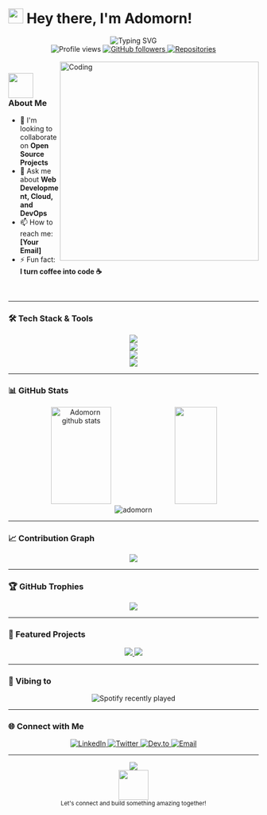 # <img src="https://raw.githubusercontent.com/Tarikul-Islam-Anik/Animated-Fluent-Emojis/master/Emojis/Hand%20gestures/Waving%20Hand.png" width="30px" height="30px" /> Hey there, I'm Adomorn!

<div align="center">
  <img src="https://readme-typing-svg.demolab.com?font=Fira+Code&weight=600&size=28&duration=4000&pause=1000&color=F7F7F7&center=true&vCenter=true&width=800&lines=Full+Stack+Developer+%F0%9F%92%BB;Open+Source+Enthusiast+%F0%9F%8C%9F;Always+Learning+New+Things+%F0%9F%9A%80;Building+Amazing+Projects+%F0%9F%94%A5" alt="Typing SVG" />
</div>

<div align="center">
  <img src="https://komarev.com/ghpvc/?username=adomorn&color=blueviolet&style=for-the-badge&label=Profile+Views" alt="Profile views" />
  <a href="https://github.com/adomorn?tab=followers">
    <img src="https://img.shields.io/github/followers/adomorn?style=for-the-badge&color=blue&label=Followers" alt="GitHub followers" />
  </a>
  <a href="https://github.com/adomorn?tab=repositories">
    <img src="https://img.shields.io/badge/Repos-30+-orange?style=for-the-badge" alt="Repositories" />
  </a>
</div>

<br/>

<img align="right" alt="Coding" width="400" src="https://user-images.githubusercontent.com/74038190/229223263-cf2e4b07-2615-4f87-9c38-e37600f8381a.gif">

### <img src="https://media.giphy.com/media/VgCDAzcKvsR6OM0uWg/giphy.gif" width="50"> About Me

- 👯 I'm looking to collaborate on **Open Source Projects**
- 💬 Ask me about **Web Development, Cloud, and DevOps**
- 📫 How to reach me: **[Your Email]**
- ⚡ Fun fact: **I turn coffee into code ☕**

<br clear="both">

---

### 🛠️ Tech Stack & Tools

<div align="center">
  <img src="https://skillicons.dev/icons?i=js,ts,react,nextjs,nodejs,express,dotnet,cs" />
  <br>
  <img src="https://skillicons.dev/icons?i=mongodb,postgres,mysql,redis,docker,kubernetes,aws,gcp" />
  <br>
  <img src="https://skillicons.dev/icons?i=git,github,html,css,sass,tailwind,bootstrap,materialui" />
  <br>
  <img src="https://skillicons.dev/icons?i=figma,vscode,visualstudio,windows,linux,bash" />
</div>

---

### 📊 GitHub Stats

<div align="center">
  <img width="49%" height="195px" src="https://github-readme-stats.vercel.app/api?username=adomorn&show_icons=true&count_private=true&hide_border=true&title_color=00b3ff&icon_color=00b4ff&text_color=c9d1d9&bg_color=0d1117" alt="Adomorn github stats" /> 
  <img width="41%" height="195px" src="https://github-readme-stats.vercel.app/api/top-langs/?username=adomorn&layout=compact&hide_border=true&title_color=00b3ff&text_color=00b4ff&bg_color=0d1117" />
</div>

<div align="center">
  <img src="https://github-readme-streak-stats.herokuapp.com/?user=adomorn&theme=black-ice&hide_border=true&stroke=0000&background=0D1117&ring=00b3ff&fire=00b3ff&currStreakLabel=00b3ff" alt="adomorn" />
</div>

---

### 📈 Contribution Graph

<div align="center">
  <img src="https://github-readme-activity-graph.vercel.app/graph?username=adomorn&bg_color=0d1117&color=00b3ff&line=00b3ff&point=0a84ff&area=true&hide_border=true" />
</div>

---

### 🏆 GitHub Trophies

<div align="center">
  <img src="https://github-profile-trophy.vercel.app/?username=adomorn&theme=algolia&no-frame=true&no-bg=true&margin-w=4&column=7" />
</div>

---

### 🎯 Featured Projects

<div align="center">
  <a href="https://github.com/adomorn/project1">
    <img src="https://github-readme-stats.vercel.app/api/pin/?username=adomorn&repo=StructuredJson&theme=react&hide_border=true&bg_color=0D1117" />
  </a>
  <a href="https://github.com/adomorn/project2">
    <img src="https://github-readme-stats.vercel.app/api/pin/?username=adomorn&repo=DatetimeNow&theme=react&hide_border=true&bg_color=0D1117" />
  </a>
</div>

---

### 🎵 Vibing to

<div align="center">
  <img src="https://spotify-recently-played-readme.vercel.app/api?user=mandafone&unique=true&width=600&theme=dark" alt="Spotify recently played" />
</div>

---

### 🌐 Connect with Me

<div align="center">
  <a href="https://linkedin.com/in/yourusername" target="_blank">
    <img src="https://img.shields.io/badge/LinkedIn-0077B5?style=for-the-badge&logo=linkedin&logoColor=white" alt="LinkedIn" />
  </a>
  <a href="https://twitter.com/yourusername" target="_blank">
    <img src="https://img.shields.io/badge/Twitter-1DA1F2?style=for-the-badge&logo=twitter&logoColor=white" alt="Twitter" />
  </a>
  <a href="https://dev.to/yourusername" target="_blank">
    <img src="https://img.shields.io/badge/dev.to-0A0A0A?style=for-the-badge&logo=dev.to&logoColor=white" alt="Dev.to" />
  </a>
  <a href="mailto:your.email@example.com">
    <img src="https://img.shields.io/badge/Email-D14836?style=for-the-badge&logo=gmail&logoColor=white" alt="Email" />
  </a>
</div>

---

<div align="center">
  <img src="https://capsule-render.vercel.app/api?type=waving&color=gradient&height=100&section=footer&text=Thanks%20for%20visiting!&fontSize=20&fontColor=ffffff" />
</div>

<div align="center">
  <img src="https://raw.githubusercontent.com/Tarikul-Islam-Anik/Animated-Fluent-Emojis/master/Emojis/Hand%20gestures/Handshake.png" width="60px" height="60px" />
  <br>
  <sub>Let's connect and build something amazing together!</sub>
</div>
